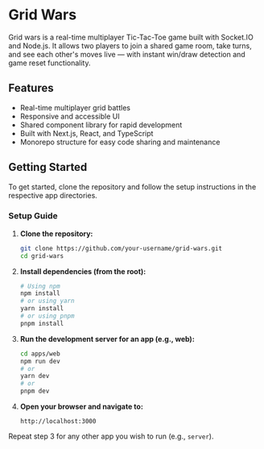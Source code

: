 # Grid Wars

Grid wars is a real-time multiplayer Tic-Tac-Toe game built with Socket.IO and Node.js. It allows two players to join a shared game room, take turns, and see each other's moves live — with instant win/draw detection and game reset functionality.

## Features

- Real-time multiplayer grid battles
- Responsive and accessible UI
- Shared component library for rapid development
- Built with Next.js, React, and TypeScript
- Monorepo structure for easy code sharing and maintenance

## Getting Started

To get started, clone the repository and follow the setup instructions in the respective app directories.

### Setup Guide

1. **Clone the repository:**
   ```sh
   git clone https://github.com/your-username/grid-wars.git
   cd grid-wars
   ```
2. **Install dependencies (from the root):**
   ```sh
   # Using npm
   npm install
   # or using yarn
   yarn install
   # or using pnpm
   pnpm install
   ```
3. **Run the development server for an app (e.g., web):**
   ```sh
   cd apps/web
   npm run dev
   # or
   yarn dev
   # or
   pnpm dev
   ```
4. **Open your browser and navigate to:**
   ```
   http://localhost:3000
   ```

Repeat step 3 for any other app you wish to run (e.g., `server`).
